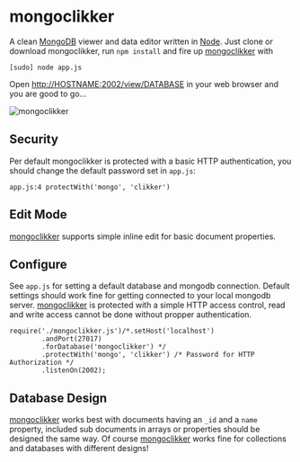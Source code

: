 # mongoclikker

A clean [MongoDB](http://mongodb.org) viewer and data editor written in [Node](http://nodejs.org). Just clone or download mongoclikker, run `npm install` and fire up [mongoclikker](https://github.com/semu/mongoclikker) with 

    [sudo] node app.js

Open [http://HOSTNAME:2002/view/DATABASE](http://HOSTNAME:2002/view/DATABASE) in your web browser and you are good to go…

![mongoclikker](http://img.hazelco.de/mongoclikker222.png)

## Security

Per default mongoclikker is protected with a basic HTTP authentication, you should change the default password set in `app.js`:

    app.js:4 protectWith('mongo', 'clikker')

## Edit Mode

[mongoclikker](https://github.com/semu/mongoclikker) supports simple inline edit for basic document properties. 

## Configure

See `app.js` for setting a default database and mongodb connection. Default settings should work fine for getting connected to your local mongodb server. [mongoclikker](https://github.com/semu/mongoclikker) is protected with a simple HTTP access control, read and write access cannot be done without propper authentication.

    require('./mongoclikker.js')/*.setHost('localhost')
            .andPort(27017)
            .forDatabase('mongoclikker') */
            .protectWith('mongo', 'clikker') /* Password for HTTP Authorization */
            .listenOn(2002);
    
## Database Design

[mongoclikker](https://github.com/semu/mongoclikker) works best with documents having an `_id` and a `name` property, included sub documents in arrays or properties should be designed the same way. Of course [mongoclikker](https://github.com/semu/mongoclikker) works fine for collections and databases with different designs!
